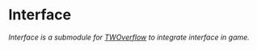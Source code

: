 # Interface

_Interface is a submodule for [TWOverflow](https://github.com/TWOverflow/TWOverflow) to integrate interface in game._

